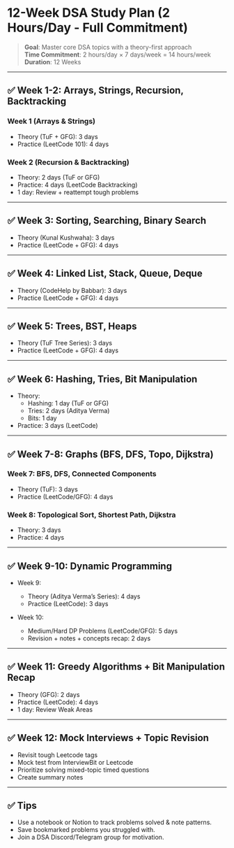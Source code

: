# 12-Week DSA Study Plan (2 Hours/Day - Full Commitment)

> **Goal**: Master core DSA topics with a theory-first approach  
> **Time Commitment**: 2 hours/day × 7 days/week = 14 hours/week  
> **Duration**: 12 Weeks

---

## ✅ Week 1-2: Arrays, Strings, Recursion, Backtracking

### Week 1 (Arrays & Strings)
- Theory (TuF + GFG): 3 days
- Practice (LeetCode 101): 4 days

### Week 2 (Recursion & Backtracking)
- Theory: 2 days (TuF or GFG)
- Practice: 4 days (LeetCode Backtracking)
- 1 day: Review + reattempt tough problems

---

## ✅ Week 3: Sorting, Searching, Binary Search

- Theory (Kunal Kushwaha): 3 days
- Practice (LeetCode + GFG): 4 days

---

## ✅ Week 4: Linked List, Stack, Queue, Deque

- Theory (CodeHelp by Babbar): 3 days
- Practice (LeetCode + GFG): 4 days

---

## ✅ Week 5: Trees, BST, Heaps

- Theory (TuF Tree Series): 3 days
- Practice (LeetCode + GFG): 4 days

---

## ✅ Week 6: Hashing, Tries, Bit Manipulation

- Theory:
  - Hashing: 1 day (TuF or GFG)
  - Tries: 2 days (Aditya Verma)
  - Bits: 1 day
- Practice: 3 days (LeetCode)

---

## ✅ Week 7-8: Graphs (BFS, DFS, Topo, Dijkstra)

### Week 7: BFS, DFS, Connected Components
- Theory (TuF): 3 days
- Practice (LeetCode/GFG): 4 days

### Week 8: Topological Sort, Shortest Path, Dijkstra
- Theory: 3 days
- Practice: 4 days

---

## ✅ Week 9-10: Dynamic Programming

- Week 9:
  - Theory (Aditya Verma’s Series): 4 days
  - Practice (LeetCode): 3 days

- Week 10:
  - Medium/Hard DP Problems (LeetCode/GFG): 5 days
  - Revision + notes + concepts recap: 2 days

---

## ✅ Week 11: Greedy Algorithms + Bit Manipulation Recap

- Theory (GFG): 2 days
- Practice (LeetCode): 4 days
- 1 day: Review Weak Areas

---

## ✅ Week 12: Mock Interviews + Topic Revision

- Revisit tough Leetcode tags
- Mock test from InterviewBit or Leetcode
- Prioritize solving mixed-topic timed questions
- Create summary notes

---

## ✅ Tips
- Use a notebook or Notion to track problems solved & note patterns.
- Save bookmarked problems you struggled with.
- Join a DSA Discord/Telegram group for motivation.
